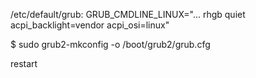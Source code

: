/etc/default/grub:
GRUB_CMDLINE_LINUX="... rhgb quiet acpi_backlight=vendor acpi_osi=linux"

$ sudo grub2-mkconfig -o /boot/grub2/grub.cfg

restart
